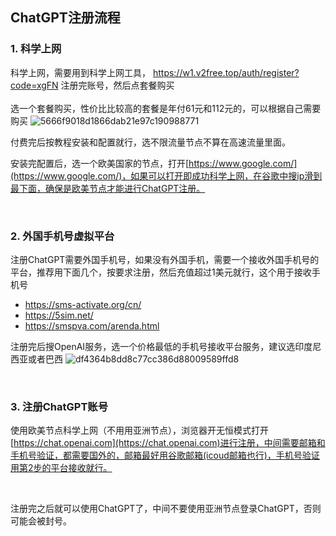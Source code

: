 
## ChatGPT注册流程

### 1. 科学上网
科学上网，需要用到科学上网工具， https://w1.v2free.top/auth/register?code=xgFN 注册完账号，然后点套餐购买
<br><br>
选一个套餐购买，性价比比较高的套餐是年付61元和112元的，可以根据自己需要购买
![5666f9018d1866dab21e97c190988771](https://github.com/Liubsyy/SharedMarkdown/assets/132696548/984ec7bc-bf0d-4ed2-a1e9-265d664fd4ea)

付费完后按教程安装和配置就行，选不限流量节点不算在高速流量里面。<br>

安装完配置后，选一个欧美国家的节点，打开[https://www.google.com/](https://www.google.com/)，如果可以打开即成功科学上网，在谷歌中搜ip滑到最下面，确保是欧美节点才能进行ChatGPT注册。

<br>

### 2. 外国手机号虚拟平台
注册ChatGPT需要外国手机号，如果没有外国手机，需要一个接收外国手机号的平台，推荐用下面几个，按要求注册，然后充值超过1美元就行，这个用于接收手机号

- https://sms-activate.org/cn/
- https://5sim.net/
- https://smspva.com/arenda.html


注册完后搜OpenAI服务，选一个价格最低的手机号接收平台服务，建议选印度尼西亚或者巴西
![df4364b8dd8c77cc386d88009589ffd8](https://github.com/Liubsyy/SharedMarkdown/assets/132696548/f46c0fba-c62d-474d-a9d6-1b0ad63826b0)

<br>


### 3. 注册ChatGPT账号
使用欧美节点科学上网（不用用亚洲节点），浏览器开无恒模式打开[https://chat.openai.com](https://chat.openai.com)进行注册，中间需要邮箱和手机号验证，都需要国外的，邮箱最好用谷歌邮箱(icoud邮箱也行)，手机号验证用第2步的平台接收就行。

<br>

注册完之后就可以使用ChatGPT了，中间不要使用亚洲节点登录ChatGPT，否则可能会被封号。
